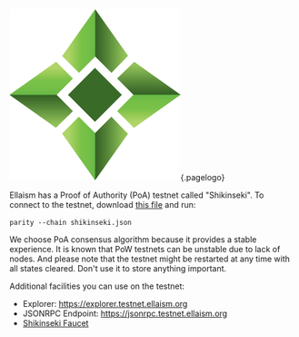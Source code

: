 ![Logo](/uploads/logo.png "Logo"){.pagelogo}
<!-- TITLE: Testnet -->
<!-- SUBTITLE: Ellaism - A stable network with no premine and no dev fees -->

Ellaism has a Proof of Authority (PoA) testnet called "Shikinseki". To connect to the testnet, download [this file](https://github.com/ellaism/parity-config/blob/master/shikinseki.json) and run:

```
parity --chain shikinseki.json
```

We choose PoA consensus algorithm because it provides a stable experience. It is known that PoW testnets can be unstable due to lack of nodes. And please note that the testnet might be restarted at any time with all states cleared. Don't use it to store anything important.

Additional facilities you can use on the testnet:

* Explorer: https://explorer.testnet.ellaism.org
* JSONRPC Endpoint: https://jsonrpc.testnet.ellaism.org
* [Shikinseki Faucet](bots/#testnet-faucet)

